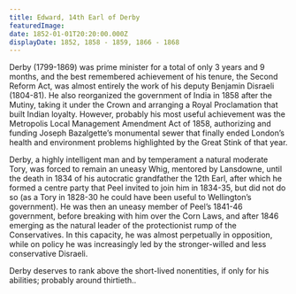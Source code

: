 ```yaml
---
title: Edward, 14th Earl of Derby
featuredImage:
date: 1852-01-01T20:20:00.000Z
displayDate: 1852, 1858 - 1859, 1866 - 1868
---
```


Derby (1799-1869) was prime minister for a total of only 3 years and 9 months, and the best remembered achievement of his tenure, the Second Reform Act, was almost entirely the work of his deputy Benjamin Disraeli (1804-81). He also reorganized the government of India in 1858 after the Mutiny, taking it under the Crown and arranging a Royal Proclamation that built Indian loyalty. However, probably his most useful achievement was the Metropolis Local Management Amendment Act of 1858, authorizing and funding Joseph Bazalgette’s monumental sewer that finally ended London’s health and environment problems highlighted by the Great Stink of that year.

Derby, a highly intelligent man and by temperament a natural moderate Tory, was forced to remain an uneasy Whig, mentored by Lansdowne, until the death in 1834 of his autocratic grandfather the 12th Earl, after which he formed a centre party that Peel invited to join him in 1834-35, but did not do so (as a Tory in 1828-30 he could have been useful to Wellington’s government). He was then an uneasy member of Peel’s 1841-46 government, before breaking with him over the Corn Laws, and after 1846 emerging as the natural leader of the protectionist rump of the Conservatives. In this capacity, he was almost perpetually in opposition, while on policy he was increasingly led by the stronger-willed and less conservative Disraeli.

Derby deserves to rank above the short-lived nonentities, if only for his abilities; probably around thirtieth..
